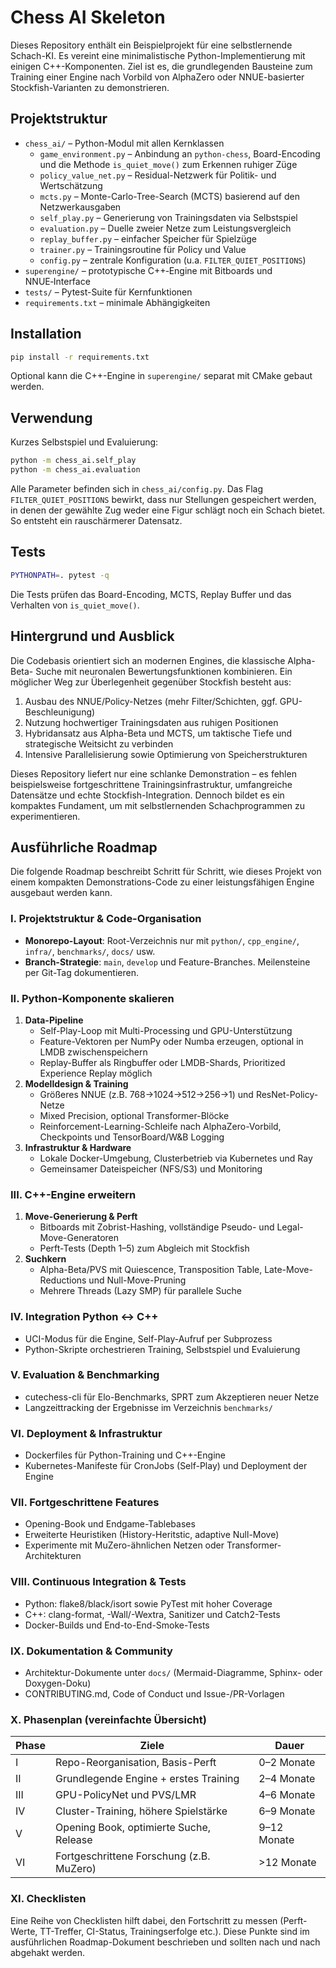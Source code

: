 # Chess AI Skeleton

Dieses Repository enthält ein Beispielprojekt für eine selbstlernende Schach-KI.
Es vereint eine minimalistische Python-Implementierung mit einigen
C++-Komponenten. Ziel ist es, die grundlegenden Bausteine zum Training einer
Engine nach Vorbild von AlphaZero oder NNUE-basierter Stockfish-Varianten zu
demonstrieren.

## Projektstruktur

* `chess_ai/` – Python-Modul mit allen Kernklassen
  * `game_environment.py` – Anbindung an `python-chess`, Board-Encoding und die
    Methode `is_quiet_move()` zum Erkennen ruhiger Züge
  * `policy_value_net.py` – Residual-Netzwerk für Politik- und Wertschätzung
  * `mcts.py` – Monte-Carlo-Tree-Search (MCTS) basierend auf den Netzwerkausgaben
  * `self_play.py` – Generierung von Trainingsdaten via Selbstspiel
  * `evaluation.py` – Duelle zweier Netze zum Leistungsvergleich
  * `replay_buffer.py` – einfacher Speicher für Spielzüge
  * `trainer.py` – Trainingsroutine für Policy und Value
  * `config.py` – zentrale Konfiguration (u.a. `FILTER_QUIET_POSITIONS`)
* `superengine/` – prototypische C++‑Engine mit Bitboards und NNUE‑Interface
* `tests/` – Pytest-Suite für Kernfunktionen
* `requirements.txt` – minimale Abhängigkeiten

## Installation

```bash
pip install -r requirements.txt
```

Optional kann die C++-Engine in `superengine/` separat mit CMake gebaut werden.

## Verwendung

Kurzes Selbstspiel und Evaluierung:

```bash
python -m chess_ai.self_play
python -m chess_ai.evaluation
```

Alle Parameter befinden sich in `chess_ai/config.py`. Das Flag
`FILTER_QUIET_POSITIONS` bewirkt, dass nur Stellungen gespeichert werden, in
denen der gewählte Zug weder eine Figur schlägt noch ein Schach bietet. So
entsteht ein rauschärmerer Datensatz.

## Tests

```bash
PYTHONPATH=. pytest -q
```

Die Tests prüfen das Board-Encoding, MCTS, Replay Buffer und das Verhalten von
`is_quiet_move()`.

## Hintergrund und Ausblick

Die Codebasis orientiert sich an modernen Engines, die klassische Alpha-Beta-
Suche mit neuronalen Bewertungsfunktionen kombinieren. Ein möglicher Weg zur
Überlegenheit gegenüber Stockfish besteht aus:

1. Ausbau des NNUE/Policy-Netzes (mehr Filter/Schichten, ggf. GPU-Beschleunigung)
2. Nutzung hochwertiger Trainingsdaten aus ruhigen Positionen
3. Hybridansatz aus Alpha-Beta und MCTS, um taktische Tiefe und strategische
   Weitsicht zu verbinden
4. Intensive Parallelisierung sowie Optimierung von Speicherstrukturen

Dieses Repository liefert nur eine schlanke Demonstration – es fehlen beispielsweise
fortgeschrittene Trainingsinfrastruktur, umfangreiche Datensätze und echte
Stockfish-Integration. Dennoch bildet es ein kompaktes Fundament, um mit
selbstlernenden Schachprogrammen zu experimentieren.

## Ausführliche Roadmap

Die folgende Roadmap beschreibt Schritt für Schritt, wie dieses Projekt von einem kompakten Demonstrations-Code zu einer leistungsfähigen Engine ausgebaut werden kann.

### I. Projektstruktur & Code-Organisation
- **Monorepo-Layout**: Root-Verzeichnis nur mit `python/`, `cpp_engine/`, `infra/`, `benchmarks/`, `docs/` usw.
- **Branch-Strategie**: `main`, `develop` und Feature-Branches. Meilensteine per Git-Tag dokumentieren.

### II. Python-Komponente skalieren
1. **Data-Pipeline**
   - Self-Play-Loop mit Multi-Processing und GPU-Unterstützung
   - Feature-Vektoren per NumPy oder Numba erzeugen, optional in LMDB zwischenspeichern
   - Replay-Buffer als Ringbuffer oder LMDB-Shards, Prioritized Experience Replay möglich
2. **Modelldesign & Training**
   - Größeres NNUE (z.B. 768→1024→512→256→1) und ResNet-Policy-Netze
   - Mixed Precision, optional Transformer-Blöcke
   - Reinforcement-Learning-Schleife nach AlphaZero-Vorbild, Checkpoints und TensorBoard/W&B Logging
3. **Infrastruktur & Hardware**
   - Lokale Docker-Umgebung, Clusterbetrieb via Kubernetes und Ray
   - Gemeinsamer Dateispeicher (NFS/S3) und Monitoring

### III. C++-Engine erweitern
1. **Move-Generierung & Perft**
   - Bitboards mit Zobrist-Hashing, vollständige Pseudo- und Legal-Move-Generatoren
   - Perft-Tests (Depth 1–5) zum Abgleich mit Stockfish
2. **Suchkern**
   - Alpha-Beta/PVS mit Quiescence, Transposition Table, Late-Move-Reductions und Null-Move-Pruning
   - Mehrere Threads (Lazy SMP) für parallele Suche

### IV. Integration Python ↔ C++
- UCI-Modus für die Engine, Self-Play-Aufruf per Subprozess
- Python-Skripte orchestrieren Training, Selbstspiel und Evaluierung

### V. Evaluation & Benchmarking
- cutechess-cli für Elo-Benchmarks, SPRT zum Akzeptieren neuer Netze
- Langzeittracking der Ergebnisse im Verzeichnis `benchmarks/`

### VI. Deployment & Infrastruktur
- Dockerfiles für Python-Training und C++-Engine
- Kubernetes-Manifeste für CronJobs (Self-Play) und Deployment der Engine

### VII. Fortgeschrittene Features
- Opening-Book und Endgame-Tablebases
- Erweiterte Heuristiken (History-Heritstic, adaptive Null-Move)
- Experimente mit MuZero-ähnlichen Netzen oder Transformer-Architekturen

### VIII. Continuous Integration & Tests
- Python: flake8/black/isort sowie PyTest mit hoher Coverage
- C++: clang-format, -Wall/-Wextra, Sanitizer und Catch2-Tests
- Docker-Builds und End-to-End-Smoke-Tests

### IX. Dokumentation & Community
- Architektur-Dokumente unter `docs/` (Mermaid-Diagramme, Sphinx- oder Doxygen-Doku)
- CONTRIBUTING.md, Code of Conduct und Issue-/PR-Vorlagen

### X. Phasenplan (vereinfachte Übersicht)
| Phase | Ziele | Dauer |
| ----- | ----- | ----- |
| I | Repo-Reorganisation, Basis-Perft | 0–2 Monate |
| II | Grundlegende Engine + erstes Training | 2–4 Monate |
| III | GPU-PolicyNet und PVS/LMR | 4–6 Monate |
| IV | Cluster-Training, höhere Spielstärke | 6–9 Monate |
| V | Opening Book, optimierte Suche, Release | 9–12 Monate |
| VI | Fortgeschrittene Forschung (z.B. MuZero) | >12 Monate |

### XI. Checklisten
Eine Reihe von Checklisten hilft dabei, den Fortschritt zu messen (Perft-Werte, TT-Treffer, CI-Status, Trainingserfolge etc.). Diese Punkte sind im ausführlichen Roadmap-Dokument beschrieben und sollten nach und nach abgehakt werden.

